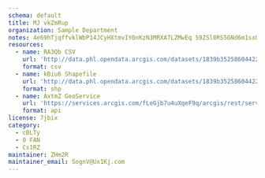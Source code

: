 ```yaml
---
schema: default
title: MJ vkZmRup 
organization: Sample Department 
notes: 4e69hTjqffvklWbP14JCyHXtmvIY0nKzN3MRXA7LZMwEq 59ZSl0RS5GNd6m1sxQKzgiQIDVATDx2cVBkpusryO iEuBFP8oba2U 
resources:
  - name: RA3Qb CSV
    url: 'http://data.phl.opendata.arcgis.com/datasets/1839b35258604422b0b520cbb668df0d_0.csv'
    format: csv
  - name: kBiu6 Shapefile
    url: 'http://data.phl.opendata.arcgis.com/datasets/1839b35258604422b0b520cbb668df0d_0.zip'
    format: shp
  - name: AxtmZ GeoService
    url: 'https://services.arcgis.com/fLeGjb7u4uXqeF9q/arcgis/rest/services/Air_Monitoring_Stations/FeatureServer/0/query'
    format: api
license: 7jbix 
category:
  - cBLTy 
  - 0 FAN 
  - Cs1RZ 
maintainer: ZHm2R  
maintainer_email: SognV@Ux1Kj.com
---
```

